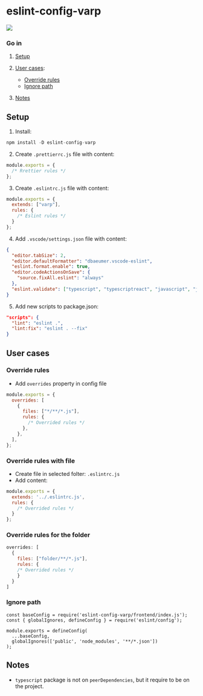 # eslint-config-varp

<a href="https://www.npmjs.com/package/eslint-config-varp">
    <img src="https://nodei.co/npm/eslint-config-varp.png?mini=true">
</a>

### Go in

1. [Setup](#setup)

2. [User cases](#user-cases):
    * [Override rules](#override-rules)
    * [Ignore path](#ignore-path)

3. [Notes](#notes)



## Setup

1. Install:

```js
npm install -D eslint-config-varp
```

2. Create `.prettierrc.js` file with content:

```js
module.exports = {
  /* Rrettier rules */
};
```

3. Create `.eslintrc.js` file with content:

```js
module.exports = {
  extends: ["varp"],
  rules: {
    /* Eslint rules */
  }
};
```

4. Add `.vscode/settings.json` file with content:
```json
{
  "editor.tabSize": 2,
  "editor.defaultFormatter": "dbaeumer.vscode-eslint",
  "eslint.format.enable": true,
  "editor.codeActionsOnSave": {
    "source.fixAll.eslint": "always"
  },
  "eslint.validate": ["typescript", "typescriptreact", "javascript", "javascriptreact", "markdown", "json"],
}
```

5. Add new scripts to package.json:

```json
"scripts": {
  "lint": "eslint .",
  "lint:fix": "eslint . --fix"
}
```

## User cases

### Override rules

* Add `overrides` property in config file

```js
module.exports = {
  overrides: [
    {
      files: ["*/**/*.js"],
      rules: {
        /* Overrided rules */
      },
    },
  ],
};
```

### Override rules with file

* Create file in selected folter: `.eslintrc.js`
* Add content:
```js
module.exports = {
  extends: '../.eslintrc.js',
  rules: {
    /* Overrided rules */
  }
};
```
### Override rules for the folder

```js
overrides: [ 
  {
    files: ["folder/**/*.js"],
    rules: {
    /* Overrided rules */
    }
  }
]
```

### Ignore path

```
const baseConfig = require('eslint-config-varp/frontend/index.js');
const { globalIgnores, defineConfig } = require('eslint/config');

module.exports = defineConfig(
  ...baseConfig,
  globalIgnores(['public', 'node_modules', '**/*.json'])
);
```

## Notes

- `typescript` package is not on `peerDependencies`, but it require to be on the project.
